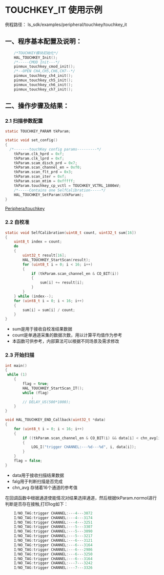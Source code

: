 # TOUCHKEY_IT 使用示例

例程路径： ls_sdk/examples/peripheral/touchkey/touchkey_it

## 一、程序基本配置及说明：

```c
    /*TOUCHKEY模块初始化*/
    HAL_TOUCHKEY_Init();
    /*-----CMOD Init---*/
    pinmux_touchkey_cmod_init();
    /*--OPEN CH4,CH5,CH6,CH7--*/
    pinmux_touchkey_ch4_init();
    pinmux_touchkey_ch5_init();
    pinmux_touchkey_ch6_init();
    pinmux_touchkey_ch7_init();
```

## 二、操作步骤及结果：

### 2.1	扫描参数配置

```c
static TOUCHKEY_PARAM tkParam;

static void set_config()
{
  /*-------touchKey config params---------*/
    tkParam.clk_hprd = 0xf;
    tkParam.clk_lprd = 0xf;
    tkParam.scam_disch_prd = 0x7;
    tkParam.scan_channel_en = 0xf0;
    tkParam.scan_flt_prd = 0x3; 
    tkParam.scan_iter = 0xf;
    tkParam.scan_mtim = 0xfffff; 
    tkParam.touchkey_cp_vctl = TOUCHKEY_VCTRL_1800mV;
    /*-----Contains one SelfCalibration-----*/
    HAL_TOUCHKEY_SetParam(&tkParam);
}
```
[Periphera/touchkey](../../../peripheral/touchkey.rst)

### 2.2 自校准
```c
static void SelfCalibration(uint8_t count, uint32_t sum[16])
{
    uint8_t index = count;
    do
    {
        uint32_t result[16];
        HAL_TOUCHKEY_StartScan(result);
        for (uint8_t i = 0; i < 16; i++)
        {
            if (tkParam.scan_channel_en & CO_BIT(i))
            {
                sum[i] += result[i];
            }
        }
    } while (index--);
    for (uint8_t i = 0; i < 16; i++)
    {
        sum[i] = sum[i] / count;
    }
}
```
- sum是用于接收自校准结果数据
- count是单通道采集的数据次数，用以计算平均值作为参考
- 本函数可供参考，内部算法可以根据不同场景及需求修改

### 2.3	开始扫描

```c
int main()
{
 while (1)
    {
        flag = true;
        HAL_TOUCHKEY_StartScan_IT();
        while (flag)
            ;
        // DELAY_US(500*1000);
    }
}

void HAL_TOUCHKEY_END_Callback(uint32_t *data)
{
    for (uint8_t i = 0; i < 16; i++)
    {
        if ((tkParam.scan_channel_en & CO_BIT(i) && data[i] < chn_avg[i] * 0.6 && data[i] > chn_avg[i] * 0.1))
        {
            LOG_I("trigger CHANNEL:---%d---%d", i, data[i]);
        }
    }
    flag = false;
}
```

- data用于接收扫描结果数据
- falg用于判断扫描是否完成
- chn_avg 存储着16个通道的参考值

在回调函数中根据通道使能情况对结果选择通道，然后根据tkParam.normol进行判断是否存在接触,打印log如下：
```c
    I/NO_TAG:trigger CHANNEL:---4---3072
    I/NO_TAG:trigger CHANNEL:---4---3174
    I/NO_TAG:trigger CHANNEL:---4---3251
    I/NO_TAG:trigger CHANNEL:---5---3307
    I/NO_TAG:trigger CHANNEL:---5---3090
    I/NO_TAG:trigger CHANNEL:---5---3217
    I/NO_TAG:trigger CHANNEL:---6---3121
    I/NO_TAG:trigger CHANNEL:---6---3164
    I/NO_TAG:trigger CHANNEL:---6---2986
    I/NO_TAG:trigger CHANNEL:---6---3250
    I/NO_TAG:trigger CHANNEL:---6---3164
    I/NO_TAG:trigger CHANNEL:---7---3242
    I/NO_TAG:trigger CHANNEL:---7---3326
```


